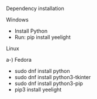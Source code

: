 Dependency installation

Windows
- Install Python
- Run: pip install yeelight


Linux   

a-) Fedora
- sudo dnf install python
- sudo dnf install python3-tkinter 
- sudo dnf install python3-pip
- pip3 install yeelight
